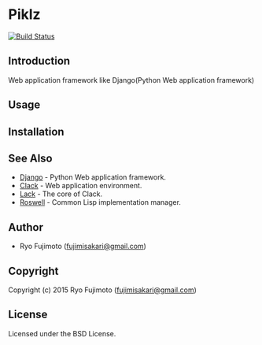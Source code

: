 # Piklz

[![Build Status](https://travis-ci.org/fujimisakari/piklz.svg?branch=master)](https://travis-ci.org/fujimisakari/piklz)

## Introduction

Web application framework like Django(Python Web application framework)

## Usage

## Installation

## See Also
* [Django](https://github.com/django/django) - Python Web application framework.
* [Clack](http://clacklisp.org/) - Web application environment.
* [Lack](https://github.com/fukamachi/lack) - The core of Clack.
* [Roswell](https://github.com/snmsts/roswell) - Common Lisp implementation manager.

## Author

* Ryo Fujimoto (fujimisakari@gmail.com)

## Copyright

Copyright (c) 2015 Ryo Fujimoto (fujimisakari@gmail.com)

## License

Licensed under the BSD License.
